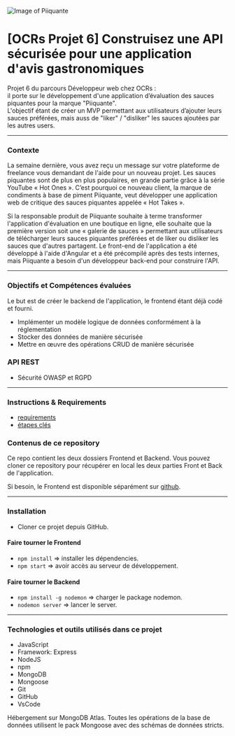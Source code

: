 ![Image of Piiquante](https://user.oc-static.com/upload/2021/07/29/16275605596354_PiiquanteLogo.png)

# [OCRs Projet 6] Construisez une API sécurisée pour une application d'avis gastronomiques

Projet 6 du parcours Développeur web chez OCRs :  
il porte sur le développement d'une application d’évaluation des sauces piquantes pour la marque "Piiquante".  
L'objectif étant de créer un MVP permettant aux utilisateurs d’ajouter leurs sauces préférées, mais auss de "liker" / "disliker" les sauces ajoutées par les autres users.

---

### Contexte

La semaine dernière, vous avez reçu un message sur votre plateforme de freelance vous demandant de l'aide pour un nouveau projet. Les sauces piquantes sont de plus en plus populaires, en grande partie grâce à la série YouTube « Hot Ones ». C’est pourquoi ce nouveau client, la marque de condiments à base de piment Piiquante, veut développer une application web de critique des sauces piquantes appelée « Hot Takes ».

Si la responsable produit de Piiquante souhaite à terme transformer l'application d'évaluation en une boutique en ligne, elle souhaite que la première version soit une « galerie de sauces » permettant aux utilisateurs de télécharger leurs sauces piquantes préférées et de liker ou disliker les sauces que d'autres partagent. Le front-end de l'application a été développé à l'aide d'Angular et a été précompilé après des tests internes, mais Piiquante a besoin d'un développeur back-end pour construire l'API.

---

### Objectifs et Compétences évaluées

Le but est de créer le backend de l'application, le frontend étant déjà codé et fourni.

- Implémenter un modèle logique de données conformément à la réglementation
- Stocker des données de manière sécurisée
- Mettre en œuvre des opérations CRUD de manière sécurisée

### API REST

- Sécurité OWASP et RGPD

---

### Instructions & Requirements

- [requirements](https://s3.eu-west-1.amazonaws.com/course.oc-static.com/projects/DWJ_FR_P6/Requirements_DW_P6.pdf)
- [étapes clés](https://s3.eu-west-1.amazonaws.com/course.oc-static.com/projects/DWJ_FR_P6/Guide+E%CC%81tapes+Cle%CC%81s_DW_P6.pdf)

### Contenus de ce repository

Ce repo contient les deux dossiers Frontend et Backend. Vous pouvez cloner ce repository pour récupérer en local les deux parties Front et Back de l'application.

Si besoin, le Frontend est disponible séparément sur [github](https://github.com/OpenClassrooms-Student-Center/Web-Developer-P6).

---

### Installation

- Cloner ce projet depuis GitHub.

#### Faire tourner le Frontend

- `npm install` => installer les dépendencies.
- `npm start` => avoir accès au serveur de développement.

#### Faire tourner le Backend

- `npm install -g nodemon` => charger le package nodemon.
- `nodemon server` => lancer le server.

---

### Technologies et outils utilisés dans ce projet

- JavaScript
- Framework: Express
- NodeJS
- npm
- MongoDB
- Mongoose
- Git
- GitHub
- VsCode

Hébergement sur MongoDB Atlas.
Toutes les opérations de la base de données utilisent le pack Mongoose avec des schémas de données stricts.
